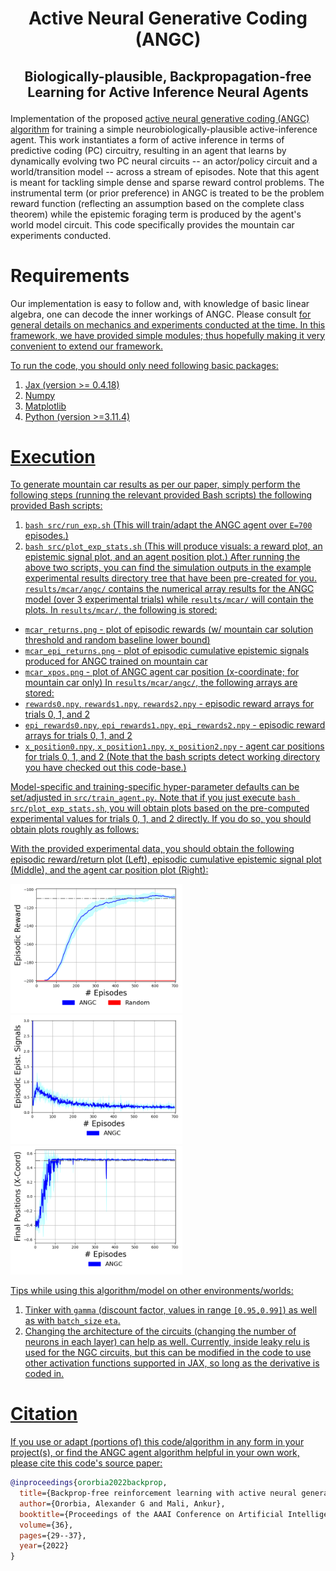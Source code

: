 # <p align="center">Active Neural Generative Coding (ANGC)</p>
## <p align="center">Biologically-plausible, Backpropagation-free Learning for Active Inference Neural Agents</p>
Implementation of the proposed <a href="https://ojs.aaai.org/index.php/AAAI/article/view/19876">active neural generative coding (ANGC)   algorithm</a> for training a simple neurobiologically-plausible active-inference agent. This work instantiates a form of active inference
in terms of predictive coding (PC) circuitry, resulting in an agent that learns by dynamically evolving two PC neural circuits -- an actor/policy circuit and a world/transition model -- across a stream of episodes. Note that this agent is meant for tackling simple dense and sparse reward control problems. The instrumental term (or prior preference) in ANGC is treated to be the problem reward function (reflecting an assumption based on the complete class theorem) while the epistemic foraging term is produced by the agent's world model circuit. This
code specifically provides the mountain car experiments conducted.

# Requirements
Our implementation is easy to follow and, with knowledge of basic linear algebra, one can decode the inner workings of ANGC. Please consult
<a href="https://ojs.aaai.org/index.php/AAAI/article/view/19876"> for general details on mechanics and experiments conducted at the time.
In this framework, we have provided simple modules; thus hopefully making it very convenient to extend our framework.

To run the code, you should only need following basic packages:
1. Jax (version >= 0.4.18)
2. Numpy
3. Matplotlib
4. Python (version >=3.11.4)

# Execution

To generate mountain car results as per our paper, simply perform the following steps (running the relevant provided Bash scripts) the following provided Bash scripts:
1. `bash src/run_exp.sh` (This will train/adapt the ANGC agent over `E=700` episodes.)
2. `bash src/plot_exp_stats.sh` (This will produce visuals: a reward plot, an epistemic signal plot, and an agent position plot.)
After running the above two scripts, you can find the simulation outputs in the example
experimental results directory tree that have been pre-created for you.
`results/mcar/angc/` contains the numerical array results for the ANGC model (over 3 experimental trials)  while
`results/mcar/` will contain the plots.
In `results/mcar/`, the following is stored:
* `mcar_returns.png` - plot of episodic rewards (w/ mountain car solution threshold and random baseline lower bound)
* `mcar_epi_returns.png` - plot of episodic cumulative epistemic signals produced for ANGC trained on mountain car
* `mcar_xpos.png` - plot of ANGC agent car position (x-coordinate; for mountain car only)
In `results/mcar/angc/`, the following arrays are stored:
* `rewards0.npy`, `rewards1.npy`, `rewards2.npy` - episodic reward arrays for trials 0, 1, and 2
* `epi_rewards0.npy`, `epi_rewards1.npy`, `epi_rewards2.npy` - episodic reward arrays for trials 0, 1, and 2
* `x_position0.npy`, `x_position1.npy`, `x_position2.npy` - agent car positions for trials 0, 1, and 2
(Note that the bash scripts detect working directory you have checked out this code-base.)

Model-specific and training-specific hyper-parameter defaults can be set/adjusted in `src/train_agent.py`.
Note that if you just execute `bash src/plot_exp_stats.sh`, you will obtain plots based on the
pre-computed experimental values for trials 0, 1, and 2 directly. If you do so, you should obtain plots
roughly as follows:

With the provided experimental data, you should obtain the following episodic
reward/return plot (Left), episodic cumulative epistemic signal plot (Middle),
and the agent car position plot (Right):

<p float="left">
  <img src="fig/mcar_returns.png" width="275" />
  <img src="fig/mcar_epi_returns.png" width="275" />
  <img src="fig/mcar_xpos.png" width="275" />
</p>



Tips while using this algorithm/model on other environments/worlds:
1. Tinker with `gamma` (discount factor, values in range `[0.95,0.99]`) as well as
   with `batch_size`  `eta`.
2. Changing the architecture of the circuits (changing the number of neurons in each layer)
   can help as well. Currently, inside leaky relu is used for the NGC circuits, but this
   can be modified in the code to use other activation functions supported in JAX, so long
   as the derivative is coded in.

# Citation

If you use or adapt (portions of) this code/algorithm in any form in your project(s), or
find the ANGC agent algorithm helpful in your own work, please cite this code's source paper:

```bibtex
@inproceedings{ororbia2022backprop,
  title={Backprop-free reinforcement learning with active neural generative coding},
  author={Ororbia, Alexander G and Mali, Ankur},
  booktitle={Proceedings of the AAAI Conference on Artificial Intelligence},
  volume={36},
  pages={29--37},
  year={2022}
}
```
